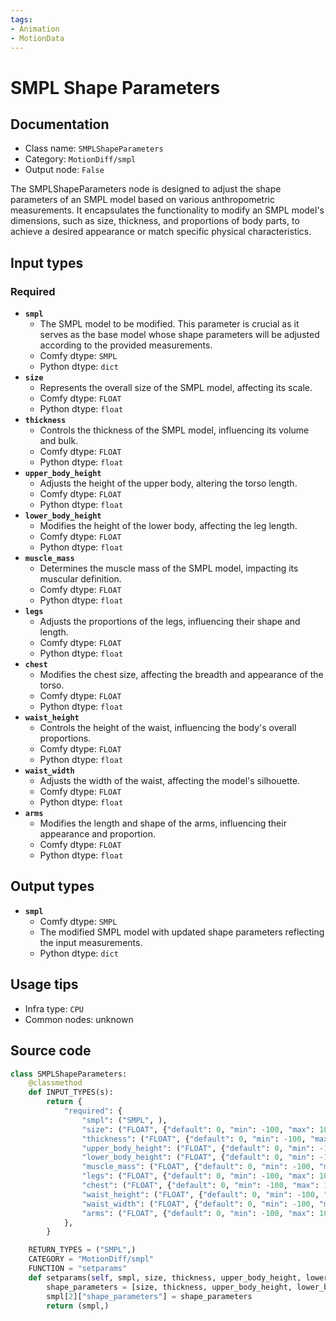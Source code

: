 ```yaml
---
tags:
- Animation
- MotionData
---
```


# SMPL Shape Parameters
## Documentation
- Class name: `SMPLShapeParameters`
- Category: `MotionDiff/smpl`
- Output node: `False`

The SMPLShapeParameters node is designed to adjust the shape parameters of an SMPL model based on various anthropometric measurements. It encapsulates the functionality to modify an SMPL model's dimensions, such as size, thickness, and proportions of body parts, to achieve a desired appearance or match specific physical characteristics.
## Input types
### Required
- **`smpl`**
    - The SMPL model to be modified. This parameter is crucial as it serves as the base model whose shape parameters will be adjusted according to the provided measurements.
    - Comfy dtype: `SMPL`
    - Python dtype: `dict`
- **`size`**
    - Represents the overall size of the SMPL model, affecting its scale.
    - Comfy dtype: `FLOAT`
    - Python dtype: `float`
- **`thickness`**
    - Controls the thickness of the SMPL model, influencing its volume and bulk.
    - Comfy dtype: `FLOAT`
    - Python dtype: `float`
- **`upper_body_height`**
    - Adjusts the height of the upper body, altering the torso length.
    - Comfy dtype: `FLOAT`
    - Python dtype: `float`
- **`lower_body_height`**
    - Modifies the height of the lower body, affecting the leg length.
    - Comfy dtype: `FLOAT`
    - Python dtype: `float`
- **`muscle_mass`**
    - Determines the muscle mass of the SMPL model, impacting its muscular definition.
    - Comfy dtype: `FLOAT`
    - Python dtype: `float`
- **`legs`**
    - Adjusts the proportions of the legs, influencing their shape and length.
    - Comfy dtype: `FLOAT`
    - Python dtype: `float`
- **`chest`**
    - Modifies the chest size, affecting the breadth and appearance of the torso.
    - Comfy dtype: `FLOAT`
    - Python dtype: `float`
- **`waist_height`**
    - Controls the height of the waist, influencing the body's overall proportions.
    - Comfy dtype: `FLOAT`
    - Python dtype: `float`
- **`waist_width`**
    - Adjusts the width of the waist, affecting the model's silhouette.
    - Comfy dtype: `FLOAT`
    - Python dtype: `float`
- **`arms`**
    - Modifies the length and shape of the arms, influencing their appearance and proportion.
    - Comfy dtype: `FLOAT`
    - Python dtype: `float`
## Output types
- **`smpl`**
    - Comfy dtype: `SMPL`
    - The modified SMPL model with updated shape parameters reflecting the input measurements.
    - Python dtype: `dict`
## Usage tips
- Infra type: `CPU`
- Common nodes: unknown


## Source code
```python
class SMPLShapeParameters:
    @classmethod
    def INPUT_TYPES(s):
        return {
            "required": {
                "smpl": ("SMPL", ),
                "size": ("FLOAT", {"default": 0, "min": -100, "max": 100, "step": 0.01}),
                "thickness": ("FLOAT", {"default": 0, "min": -100, "max": 100, "step": 0.01}),
                "upper_body_height": ("FLOAT", {"default": 0, "min": -100, "max": 100, "step": 0.01}),
                "lower_body_height": ("FLOAT", {"default": 0, "min": -100, "max": 100, "step": 0.01}),
                "muscle_mass": ("FLOAT", {"default": 0, "min": -100, "max": 100, "step": 0.01}),
                "legs": ("FLOAT", {"default": 0, "min": -100, "max": 100, "step": 0.01}),
                "chest": ("FLOAT", {"default": 0, "min": -100, "max": 100, "step": 0.01}),
                "waist_height": ("FLOAT", {"default": 0, "min": -100, "max": 100, "step": 0.01}),
                "waist_width": ("FLOAT", {"default": 0, "min": -100, "max": 100, "step": 0.01}),
                "arms": ("FLOAT", {"default": 0, "min": -100, "max": 100, "step": 0.01}),
            },
        }

    RETURN_TYPES = ("SMPL",)
    CATEGORY = "MotionDiff/smpl"
    FUNCTION = "setparams"
    def setparams(self, smpl, size, thickness, upper_body_height, lower_body_height, muscle_mass, legs, chest, waist_height, waist_width, arms):
        shape_parameters = [size, thickness, upper_body_height, lower_body_height, muscle_mass, legs, chest, waist_height, waist_width, arms]
        smpl[2]["shape_parameters"] = shape_parameters
        return (smpl,)

```
